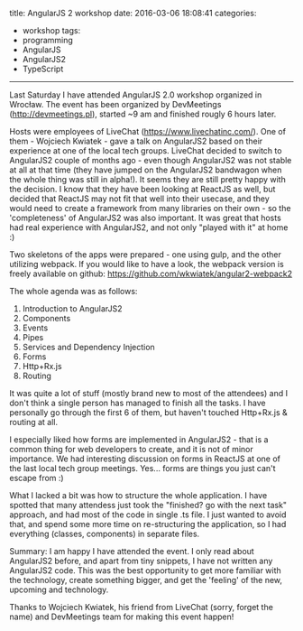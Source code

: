 title: AngularJS 2 workshop
date: 2016-03-06 18:08:41
categories:
- workshop
tags:
- programming
- AngularJS
- AngularJS2
- TypeScript
---

Last Saturday I have attended AngularJS 2.0 workshop organized in Wrocław. The event has been organized by DevMeetings (http://devmeetings.pl), started ~9 am and finished rougly 6 hours later.

Hosts were employees of LiveChat (https://www.livechatinc.com/). One of them - Wojciech Kwiatek - gave a talk on AngularJS2 based on their experience at one of the local tech groups. LiveChat decided to switch to AngularJS2 couple of months ago - even though AngularJS2 was not stable at all at that time (they have jumped on the AngularJS2 bandwagon when the whole thing was still in alpha!). It seems they are still pretty happy with the decision. I know that they have been looking at ReactJS as well, but decided that ReactJS may not fit that well into their usecase, and they would need to create a framework from many libraries on their own - so the 'completeness' of AngularJS2 was also important. 
It was great that hosts had real experience with AngularJS2, and not only "played with it" at home :)

Two skeletons of the apps were prepared - one using gulp, and the other utilizing webpack. If you would like to have a look, the webpack version is freely available on github: https://github.com/wkwiatek/angular2-webpack2

The whole agenda was as follows:
1. Introduction to AngularJS2
2. Components
3. Events
4. Pipes
5. Services and Dependency Injection
6. Forms
7. Http+Rx.js
8. Routing

It was quite a lot of stuff (mostly brand new to most of the attendees) and I don't think a single person has managed to finish all the tasks. I have personally go through the first 6 of them, but haven't touched Http+Rx.js & routing at all.

I especially liked how forms are implemented in AngularJS2 - that is a common thing for web developers to create, and it is not of minor importance. We had interesting discussion on forms in ReactJS at one of the last local tech group meetings. Yes... forms are things you just can't escape from :)

What I lacked a bit was how to structure the whole application. I have spotted that many attendess just took the "finished? go with the next task" approach, and had most of the code in single .ts file. I just wanted to avoid that, and spend some more time on re-structuring the application, so I had everything (classes, components) in separate files.

Summary:
I am happy I have attended the event. I only read about AngularJS2 before, and apart from tiny snippets, I have not written any AngularJS2 code. This was the best opportunity to get more familiar with the technology, create something bigger, and get the 'feeling' of the new, upcoming and technology.

Thanks to Wojciech Kwiatek, his friend from LiveChat (sorry, forget the name) and DevMeetings team for making this event happen!

